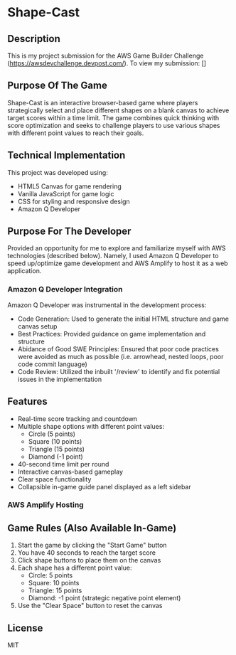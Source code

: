 # Shape-Cast

## Description
This is my project submission for the AWS Game Builder Challenge (https://awsdevchallenge.devpost.com/).
To view my submission: []

## Purpose Of The Game
Shape-Cast is an interactive browser-based game where players strategically select and place different shapes on a blank canvas
to achieve target scores within a time limit. The game combines quick thinking with score optimization and seeks to challenge players to use various shapes with different point values to reach their goals.

## Technical Implementation
This project was developed using:
- HTML5 Canvas for game rendering
- Vanilla JavaScript for game logic
- CSS for styling and responsive design
- Amazon Q Developer

## Purpose For The Developer
Provided an opportunity for me to explore and familiarize myself with AWS technologies (described below).
Namely, I used Amazon Q Developer to speed up/optimize game development and AWS Amplify to host it as a web application.

### Amazon Q Developer Integration
Amazon Q Developer was instrumental in the development process:
- Code Generation: Used to generate the initial HTML structure and game canvas setup
- Best Practices: Provided guidance on game implementation and structure
- Abidance of Good SWE Principles: Ensured that poor code practices were avoided as much as possible (i.e. arrowhead, nested loops, poor code commit language)
- Code Review: Utilized the inbuilt '/review' to identify and fix potential issues in the implementation

## Features
- Real-time score tracking and countdown
- Multiple shape options with different point values:
    - Circle (5 points)
    - Square (10 points)
    - Triangle (15 points)
    - Diamond (-1 point)
- 40-second time limit per round
- Interactive canvas-based gameplay
- Clear space functionality
- Collapsible in-game guide panel displayed as a left sidebar

### AWS Amplify Hosting

## Game Rules (Also Available In-Game)
1. Start the game by clicking the "Start Game" button
2. You have 40 seconds to reach the target score
3. Click shape buttons to place them on the canvas
4. Each shape has a different point value:
    - Circle: 5 points
    - Square: 10 points
    - Triangle: 15 points
    - Diamond: -1 point (strategic negative point element)
5. Use the "Clear Space" button to reset the canvas

## License
MIT
